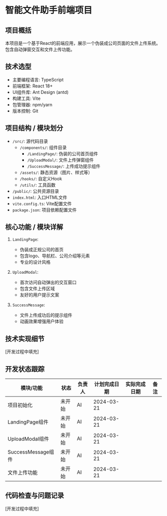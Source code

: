 # 智能文件助手前端项目

## 项目概括
本项目是一个基于React的前端应用，展示一个伪装成公司页面的文件上传系统。包含自动弹窗交互和文件上传功能。

## 技术选型
- 主要编程语言: TypeScript
- 前端框架: React 18+
- UI组件库: Ant Design (antd)
- 构建工具: Vite
- 包管理器: npm/yarn
- 版本控制: Git

## 项目结构 / 模块划分
- `/src/`: 源代码目录
  - `/components/`: 组件目录
    - `/LandingPage/`: 伪装的公司首页组件
    - `/UploadModal/`: 文件上传弹窗组件
    - `/SuccessMessage/`: 上传成功提示组件
  - `/assets/`: 静态资源（图片、样式等）
  - `/hooks/`: 自定义Hook
  - `/utils/`: 工具函数
- `/public/`: 公共资源目录
- `index.html`: 入口HTML文件
- `vite.config.ts`: Vite配置文件
- `package.json`: 项目依赖配置文件

## 核心功能 / 模块详解
1. `LandingPage`: 
   - 伪装成正规公司的首页
   - 包含logo、导航栏、公司介绍等元素
   - 专业的设计风格

2. `UploadModal`:
   - 首次访问自动弹出的交互窗口
   - 包含文件上传区域
   - 友好的用户提示文案

3. `SuccessMessage`:
   - 文件上传成功后的提示组件
   - 动画效果增强用户体验

## 技术实现细节
[开发过程中填充]

## 开发状态跟踪
| 模块/功能 | 状态 | 负责人 | 计划完成日期 | 实际完成日期 | 备注 |
|----------|------|-------|------------|------------|------|
| 项目初始化 | 未开始 | AI | 2024-03-21 | | |
| LandingPage组件 | 未开始 | AI | 2024-03-21 | | |
| UploadModal组件 | 未开始 | AI | 2024-03-21 | | |
| SuccessMessage组件 | 未开始 | AI | 2024-03-21 | | |
| 文件上传功能 | 未开始 | AI | 2024-03-21 | | |

## 代码检查与问题记录
[开发过程中填充]